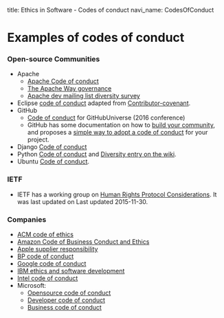 title: Ethics in Software - Codes of conduct
navi_name: CodesOfConduct


# Examples of codes of conduct


### Open-source Communities

* Apache
  * [Apache Code of conduct](https://www.apache.org/foundation/policies/conduct)
  * [The Apache Way governance](https://www.apache.org/foundation/governance/)
  * [Apache dev mailing list diversity survey](https://cwiki.apache.org/confluence/display/COMDEV/ASF+Committer+Diversity+Survey+-+2016)
* Eclipse [code of conduct](https://eclipse.org/org/documents/Community_Code_of_Conduct.php) adapted from [Contributor-covenant](http://contributor-covenant.org/).
* GitHub
  * [Code of conduct](https://githubuniverse.com/2016/code-of-conduct/) for GitHubUniverse (2016 conference)
  * GitHub has some documentation on how to [build your community](https://help.github.com/categories/building-a-strong-community/), and proposes a [simple way to adopt a code of conduct](https://help.github.com/articles/adding-a-code-of-conduct-to-your-project/) for your project.
* Django [Code of conduct](https://www.djangoproject.com/conduct/)
* Python [Code of conduct](https://www.python.org/psf/codeofconduct/) and [Diversity entry on the wiki](https://www.python.org/community/diversity/).
* Ubuntu [Code of conduct](http://www.ubuntu.com/about/about-ubuntu/conduct).


### IETF

* IETF has a working group on [Human Rights Protocol Considerations](https://datatracker.ietf.org/rg/hrpc/about/). It was last updated on Last updated 		2015-11-30.


### Companies

* [ACM code of ethics](http://www.acm.org/about/se-code)
* [Amazon Code of Business Conduct and Ethics](http://phx.corporate-ir.net/phoenix.zhtml?c=97664&p=irol-govConduct)
* [Apple supplier responsibility](http://www.apple.com/supplier-responsibility/)
* [BP code of conduct](http://www.bp.com/en/global/corporate/about-bp/people-and-values/code-of-conduct.html)
* [Google code of conduct](https://abc.xyz/investor/other/google-code-of-conduct.html)
* [IBM ethics and software development](https://www.ibm.com/developerworks/rational/library/may06/pollice/)
* [Intel code of conduct](http://www.intel.com/content/www/us/en/policy/policy-code-conduct-corporate-information.html)
* Microsoft:
  * [Opensource code of conduct](https://opensource.microsoft.com/codeofconduct/)
  * [Developer code of conduct](https://msdn.microsoft.com/en-us/library/windows/apps/dn764941.aspx)
  * [Business code of conduct](http://www.intel.com/content/www/us/en/policy/policy-code-conduct-corporate-information.html)
